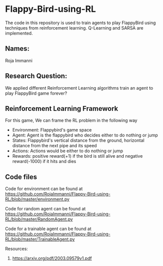 # Flappy-Bird-using-RL
The code in this repository is used to train agents to play FlappyBird using techniques from reinforcement learning. Q-Learning and SARSA are implemented.

## Names:
Roja Immanni

## Research Question:
We applied different Reinforcement Learning algorithms train an agent to play FlappyBird game forever?

## Reinforcement Learning Framework
For this game, We can frame the RL problem in the following way
- Environment: Flappybird's game space
- Agent: Agent is the flappybird who decides either to do nothing or jump
- States: Flappybird's vertical distance from the ground, horizontal distance from the next pipe and its speed
- Actions: Actions would be either to do nothing or jump
- Rewards: positive reward(+1) if the bird is still alive and negative reward(-1000) if it hits and dies

## Code files
Code for environment can be found at https://github.com/RojaImmanni/Flappy-Bird-using-RL/blob/master/environment.py

Code for random agent can be found at https://github.com/RojaImmanni/Flappy-Bird-using-RL/blob/master/RandomAgent.py

Code for a trainable agent can be found at https://github.com/RojaImmanni/Flappy-Bird-using-RL/blob/master/TrainableAgent.py





Resources:
1. https://arxiv.org/pdf/2003.09579v1.pdf
